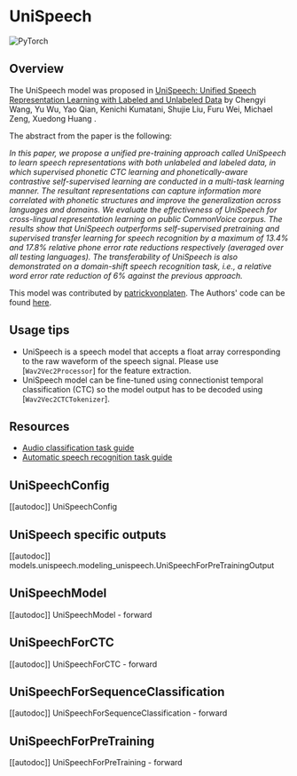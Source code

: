 <!--Copyright 2021 The HuggingFace Team. All rights reserved.

Licensed under the Apache License, Version 2.0 (the "License"); you may not use this file except in compliance with
the License. You may obtain a copy of the License at

http://www.apache.org/licenses/LICENSE-2.0

Unless required by applicable law or agreed to in writing, software distributed under the License is distributed on
an "AS IS" BASIS, WITHOUT WARRANTIES OR CONDITIONS OF ANY KIND, either express or implied. See the License for the
specific language governing permissions and limitations under the License.

⚠️ Note that this file is in Markdown but contain specific syntax for our doc-builder (similar to MDX) that may not be
rendered properly in your Markdown viewer.

-->

# UniSpeech

<div class="flex flex-wrap space-x-1">
<img alt="PyTorch" src="https://img.shields.io/badge/PyTorch-DE3412?style=flat&logo=pytorch&logoColor=white">
</div>

## Overview

The UniSpeech model was proposed in [UniSpeech: Unified Speech Representation Learning with Labeled and Unlabeled Data](https://arxiv.org/abs/2101.07597) by Chengyi Wang, Yu Wu, Yao Qian, Kenichi Kumatani, Shujie Liu, Furu Wei, Michael
Zeng, Xuedong Huang .

The abstract from the paper is the following:

*In this paper, we propose a unified pre-training approach called UniSpeech to learn speech representations with both
unlabeled and labeled data, in which supervised phonetic CTC learning and phonetically-aware contrastive
self-supervised learning are conducted in a multi-task learning manner. The resultant representations can capture
information more correlated with phonetic structures and improve the generalization across languages and domains. We
evaluate the effectiveness of UniSpeech for cross-lingual representation learning on public CommonVoice corpus. The
results show that UniSpeech outperforms self-supervised pretraining and supervised transfer learning for speech
recognition by a maximum of 13.4% and 17.8% relative phone error rate reductions respectively (averaged over all
testing languages). The transferability of UniSpeech is also demonstrated on a domain-shift speech recognition task,
i.e., a relative word error rate reduction of 6% against the previous approach.*

This model was contributed by [patrickvonplaten](https://huggingface.co/patrickvonplaten). The Authors' code can be
found [here](https://github.com/microsoft/UniSpeech/tree/main/UniSpeech).

## Usage tips

- UniSpeech is a speech model that accepts a float array corresponding to the raw waveform of the speech signal. Please
  use [`Wav2Vec2Processor`] for the feature extraction.
- UniSpeech model can be fine-tuned using connectionist temporal classification (CTC) so the model output has to be
  decoded using [`Wav2Vec2CTCTokenizer`].

## Resources

- [Audio classification task guide](../tasks/audio_classification)
- [Automatic speech recognition task guide](../tasks/asr)

## UniSpeechConfig

[[autodoc]] UniSpeechConfig

## UniSpeech specific outputs

[[autodoc]] models.unispeech.modeling_unispeech.UniSpeechForPreTrainingOutput

## UniSpeechModel

[[autodoc]] UniSpeechModel
    - forward

## UniSpeechForCTC

[[autodoc]] UniSpeechForCTC
    - forward

## UniSpeechForSequenceClassification

[[autodoc]] UniSpeechForSequenceClassification
    - forward

## UniSpeechForPreTraining

[[autodoc]] UniSpeechForPreTraining
    - forward
